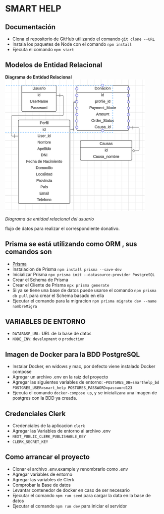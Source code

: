 # SMART HELP

## Documentación

-   Clona el repositorio de GitHub utilizando el comando `git clone --URL`
-   Instala los paquetes de Node con el comando `npm install`
-   Ejecuta el comando `npm start`

## Modelos de Entidad Relacional

<strong>Diagrama de Entidad Relacional</strong>
<img src="resources/diagrama.png"/>

<i>Diagrama de entidad relacional del usuario</i>
<br/>

<p>flujo de datos para realizar el correspondiente donativo.</p>

## Prisma se está utilizando como ORM , sus comandos son

-   [Prisma](https://prisma.io)
-   Instalacion de Prisma `npm install prisma --save-dev`
-   Inicializar Prisma `npx prisma init --datasource-provider PostgreSQL`
-   Crear el Schema de Prisma
-   Crear el Cliente de Prisma `npx prisma generate`
-   Si ya se tiene una base de datos puede usarse el comando `npm prisma db pull` para crear el Schema basado en ella
-   Ejecutar el comando para la migracion `npm prisma migrate dev --name nombreMigra`

## VARIABLES DE ENTORNO

-   `DATABASE_URL`: URL de la base de datos
-   `NODE_ENV`: `development` o `production`

## Imagen de Docker para la BDD PostgreSQL

-   Instalar Docker, en widows y mac, por defecto viene instalado Docker compose
-   Agregar un archivo .env en la raiz del proyecto
-   Agregar las siguientes variables de entorno: -`POSTGRES_DB=smarthelp_bd
POSTGRES_USER=smart_help
POSTGRES_PASSWORD=password123`
-   Ejecuta el comando `docker-compose up`, y se inicializara una imagen de postgres con la BDD ya creada.

## Credenciales Clerk

-   Credenciales de la aplicacion `clerk`
-   Agregar las Variables de entorno al archivo .env
-   `NEXT_PUBLIC_CLERK_PUBLISHABLE_KEY`
-   `CLERK_SECRET_KEY`

## Como arrancar el proyecto

-   Clonar el archivo .env.example y renombrarlo como .env
-   Agregar variables de entorno
-   Agregar las variables de Clerk
-   Comprobar la Base de datos
-   Levantar contenedor de docker en caso de ser necesario
-   Ejecutar el comando `npm run seed` para cargar la data en la base de datos
-   Ejecutar el comando `npm run dev` para iniciar el servidor
